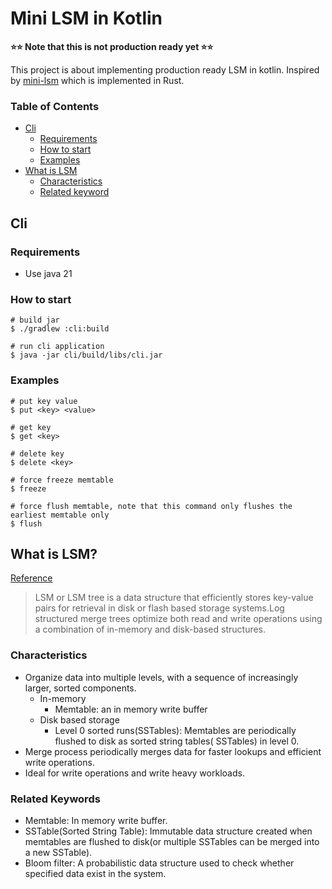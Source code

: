 # Mini LSM in Kotlin
<b>⭐️⭐️ Note that this is not production ready yet ⭐️⭐</b>

This project is about implementing production ready LSM in kotlin.
Inspired by [mini-lsm](https://github.com/skyzh/mini-lsm) which is implemented in Rust.


### Table of Contents

- [Cli](#cli)
    - [Requirements](#requirements)
    - [How to start](#how-to-start)
    - [Examples](#examples)
- [What is LSM](#what-is-lsm)
    - [Characteristics](#characteristics)
    - [Related keyword](#related-keywords)

## Cli

### Requirements

- Use java 21

### How to start

```shell
# build jar 
$ ./gradlew :cli:build

# run cli application 
$ java -jar cli/build/libs/cli.jar
```

### Examples

```shell
# put key value  
$ put <key> <value>  

# get key  
$ get <key>

# delete key 
$ delete <key> 

# force freeze memtable  
$ freeze 

# force flush memtable, note that this command only flushes the earliest memtable only 
$ flush  
```

## What is LSM?

[Reference](https://www.scylladb.com/glossary/log-structured-merge-tree/)
> LSM or LSM tree is a data structure that efficiently stores key-value pairs for retrieval in disk or flash
> based storage systems.Log structured merge trees optimize both read and write operations using a combination of
> in-memory and disk-based structures.

### Characteristics

- Organize data into multiple levels, with a sequence of increasingly larger, sorted components.
    - In-memory
        - Memtable: an in memory write buffer
    - Disk based storage
        - Level 0 sorted runs(SSTables): Memtables are periodically flushed to disk as sorted string tables(
          SSTables) in level 0.
- Merge process periodically merges data for faster lookups and efficient write operations.
- Ideal for write operations and write heavy workloads.

### Related Keywords

- Memtable: In memory write buffer.
- SSTable(Sorted String Table): Immutable data structure created when memtables are flushed to disk(or multiple
  SSTables can be merged into a new SSTable).
- Bloom filter: A probabilistic data structure used to check whether specified data exist in the system. 
